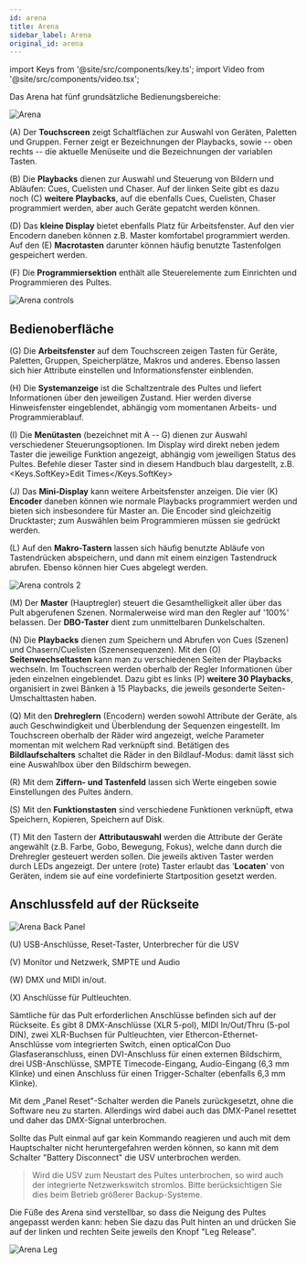 ```yaml
---
id: arena
title: Arena
sidebar_label: Arena
original_id: arena
---
```


import Keys from '@site/src/components/key.ts';
import Video from '@site/src/components/video.tsx';

Das Arena hat fünf grundsätzliche Bedienungsbereiche:

![Arena](/docs/images/Arena.png)

\(A\) Der <strong>Touchscreen</strong> zeigt Schaltflächen zur Auswahl von Geräten,
Paletten und Gruppen. Ferner zeigt er Bezeichnungen der Playbacks, sowie
-- oben rechts -- die aktuelle Menüseite und die Bezeichnungen der
variablen Tasten.

\(B\) Die <strong>Playbacks</strong> dienen zur Auswahl und Steuerung von Bildern und
Abläufen: Cues, Cuelisten und Chaser. Auf der linken Seite gibt es dazu
noch \(C\) <strong>weitere Playbacks</strong>, auf die ebenfalls Cues, Cuelisten, Chaser
programmiert werden, aber auch Geräte gepatcht werden können.

\(D\) Das <strong>kleine Display</strong> bietet ebenfalls Platz für Arbeitsfenster. Auf
den vier Encodern daneben können z.B. Master komfortabel programmiert
werden. Auf den \(E\) <strong>Macrotasten</strong> darunter können häufig benutzte
Tastenfolgen gespeichert werden.

\(F\) Die <strong>Programmiersektion</strong> enthält alle Steuerelemente zum Einrichten
und Programmieren des Pultes.

![Arena controls](/docs/images/Arena-controls.png)

## Bedienoberfläche

\(G\) Die <strong>Arbeitsfenster</strong> auf dem Touchscreen zeigen Tasten für Geräte,
Paletten, Gruppen, Speicherplätze, Makros und anderes. Ebenso lassen
sich hier Attribute einstellen und Informationsfenster einblenden.

\(H\) Die <strong>Systemanzeige</strong> ist die Schaltzentrale des Pultes und liefert
Informationen über den jeweiligen Zustand. Hier werden diverse
Hinweisfenster eingeblendet, abhängig vom momentanen Arbeits- und
Programmierablauf.

\(I\) Die <strong>Menütasten</strong> (bezeichnet mit A -- G) dienen zur Auswahl
verschiedener Steuerungsoptionen. Im Display wird direkt neben jedem
Taster die jeweilige Funktion angezeigt, abhängig vom jeweiligen Status
des Pultes. Befehle dieser Taster sind in diesem Handbuch blau dargestellt,
 z.B. <Keys.SoftKey>Edit Times</Keys.SoftKey>

\(J\) Das <strong>Mini-Display</strong> kann weitere Arbeitsfenster anzeigen. Die vier
\(K\) <strong>Encoder</strong> daneben können wie normale Playbacks programmiert werden und
bieten sich insbesondere für Master an. Die Encoder sind gleichzeitig
Drucktaster; zum Auswählen beim Programmieren müssen sie gedrückt
werden.

\(L\) Auf den <strong>Makro-Tastern</strong> lassen sich häufig benutzte Abläufe von
Tastendrücken abspeichern, und dann mit einem einzigen Tastendruck
abrufen. Ebenso können hier Cues abgelegt werden.

![Arena controls 2](/docs/images/Arena-controls-2.png)

\(M\) Der <strong>Master</strong> (Hauptregler) steuert die Gesamthelligkeit aller über das
Pult abgerufenen Szenen. Normalerweise wird man den Regler auf '100%'
belassen. Der <strong>DBO-Taster</strong> dient zum unmittelbaren Dunkelschalten.

\(N\) Die <strong>Playbacks</strong> dienen zum Speichern und Abrufen von Cues (Szenen) und
Chasern/Cuelisten (Szenensequenzen). Mit den \(O\) <strong>Seitenwechseltasten</strong> kann
man zu verschiedenen Seiten der Playbacks wechseln. Im Touchscreen
werden oberhalb der Regler Informationen über jeden einzelnen
eingeblendet. Dazu gibt es links \(P\) <strong>weitere 30 Playbacks</strong>, organisiert in
zwei Bänken à 15 Playbacks, die jeweils gesonderte Seiten-Umschalttasten
haben.

\(Q\) Mit den <strong>Drehreglern</strong> (Encodern) werden sowohl Attribute der Geräte,
als auch Geschwindigkeit und Überblendung der Sequenzen eingestellt. Im
Touchscreen oberhalb der Räder wird angezeigt, welche Parameter momentan
mit welchem Rad verknüpft sind. Betätigen des <strong>Bildlaufschalters</strong>
schaltet die Räder in den Bildlauf-Modus: damit lässt sich eine
Auswahlbox über den Bildschirm bewegen.

\(R\) Mit dem <strong>Ziffern- und Tastenfeld</strong> lassen sich Werte eingeben sowie
Einstellungen des Pultes ändern.

\(S\) Mit den <strong>Funktionstasten</strong> sind verschiedene Funktionen verknüpft, etwa
Speichern, Kopieren, Speichern auf Disk.

\(T\) Mit den Tastern der <strong>Attributauswahl</strong> werden die Attribute der Geräte
angewählt (z.B. Farbe, Gobo, Bewegung, Fokus), welche dann durch die
Drehregler gesteuert werden sollen. Die jeweils aktiven Taster werden
durch LEDs angezeigt. Der untere (rote) Taster erlaubt das '<strong>Locaten</strong>'
von Geräten, indem sie auf eine vordefinierte
Startposition gesetzt werden.

## Anschlussfeld auf der Rückseite


![Arena Back Panel](/docs/images/Arena-Back-Panel.png)

\(U\) USB-Anschlüsse, Reset-Taster, Unterbrecher für die USV

\(V\) Monitor und Netzwerk, SMPTE und Audio

\(W\) DMX und MIDI in/out.

\(X\) Anschlüsse für Pultleuchten.

Sämtliche für das Pult erforderlichen Anschlüsse befinden sich auf der
Rückseite. Es gibt 8 DMX-Anschlüsse (XLR 5-pol), MIDI In/Out/Thru (5-pol
DIN), zwei XLR-Buchsen für Pultleuchten, vier
Ethercon-Ethernet-Anschlüsse vom integrierten Switch, einen opticalCon
Duo Glasfaseranschluss, einen DVI-Anschluss für einen externen
Bildschirm, drei USB-Anschlüsse, SMPTE Timecode-Eingang, Audio-Eingang
(6,3 mm Klinke) und einen Anschluss für einen Trigger-Schalter
(ebenfalls 6,3 mm Klinke).

Mit dem „Panel Reset"-Schalter werden die Panels zurückgesetzt, ohne die
Software neu zu starten. Allerdings wird dabei auch das DMX-Panel
resettet und daher das DMX-Signal unterbrochen.

Sollte das Pult einmal auf gar kein Kommando reagieren und auch mit dem
Hauptschalter nicht heruntergefahren werden können, so kann mit dem
Schalter "Battery Disconnect" die USV unterbrochen werden.

  >   Wird die USV zum Neustart des Pultes unterbrochen, so wird auch der integrierte Netzwerkswitch stromlos. Bitte berücksichtigen Sie dies beim Betrieb größerer Backup-Systeme.

Die Füße des Arena sind verstellbar, so dass die Neigung des Pultes
angepasst werden kann: heben Sie dazu das Pult hinten an und drücken Sie
auf der linken und rechten Seite jeweils den Knopf "Leg Release".

![Arena Leg](/docs/images/Arena-Leg.jpeg)
